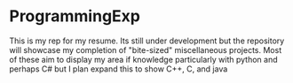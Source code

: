 # ProgrammingExp
This is my rep for my resume. Its still under development but the repository will showcase my completion of "bite-sized" miscellaneous projects. Most of these aim to display my area if knowledge particularly with python and perhaps C# but I plan expand this to show C++, C, and java
